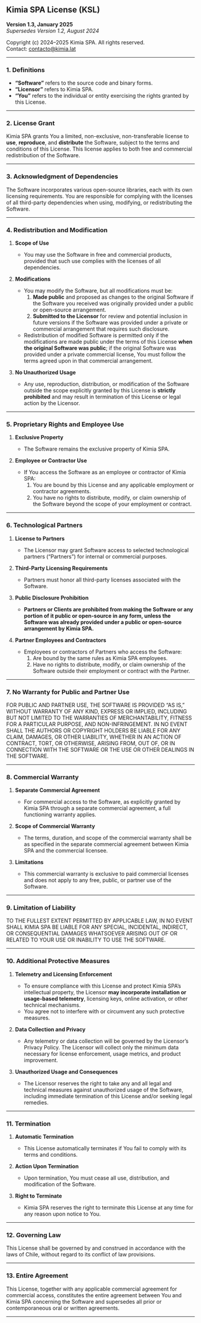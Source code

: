 ## Kimia SPA License (KSL)
**Version 1.3, January 2025**  
_Supersedes Version 1.2, August 2024_

Copyright (c) 2024–2025 Kimia SPA. All rights reserved.  
Contact: [contacto@kimia.lat](mailto:contacto@kimia.lat)

---

### 1. Definitions
- **“Software”** refers to the source code and binary forms.  
- **“Licensor”** refers to Kimia SPA.  
- **“You”** refers to the individual or entity exercising the rights granted by this License.  

---

### 2. License Grant
Kimia SPA grants You a limited, non-exclusive, non-transferable license to **use**, **reproduce**, and **distribute** the Software, subject to the terms and conditions of this License. This license applies to both free and commercial redistribution of the Software.

---

### 3. Acknowledgment of Dependencies
The Software incorporates various open-source libraries, each with its own licensing requirements. You are responsible for complying with the licenses of all third-party dependencies when using, modifying, or redistributing the Software.

---

### 4. Redistribution and Modification

1. **Scope of Use**  
   - You may use the Software in free and commercial products, provided that such use complies with the licenses of all dependencies.

2. **Modifications**  
   - You may modify the Software, but all modifications must be:  
     1. **Made public** and proposed as changes to the original Software if the Software you received was originally provided under a public or open-source arrangement.  
     2. **Submitted to the Licensor** for review and potential inclusion in future versions if the Software was provided under a private or commercial arrangement that requires such disclosure.  
   - Redistribution of modified Software is permitted only if the modifications are made public under the terms of this License **when the original Software was public**; if the original Software was provided under a private commercial license, You must follow the terms agreed upon in that commercial arrangement.

3. **No Unauthorized Usage**  
   - Any use, reproduction, distribution, or modification of the Software outside the scope explicitly granted by this License is **strictly prohibited** and may result in termination of this License or legal action by the Licensor.

---

### 5. Proprietary Rights and Employee Use

1. **Exclusive Property**  
   - The Software remains the exclusive property of Kimia SPA.

2. **Employee or Contractor Use**  
   - If You access the Software as an employee or contractor of Kimia SPA:  
     1. You are bound by this License and any applicable employment or contractor agreements.  
     2. You have no rights to distribute, modify, or claim ownership of the Software beyond the scope of your employment or contract.

---

### 6. Technological Partners

1. **License to Partners**  
   - The Licensor may grant Software access to selected technological partners (“Partners”) for internal or commercial purposes.

2. **Third-Party Licensing Requirements**  
   - Partners must honor all third-party licenses associated with the Software.

3. **Public Disclosure Prohibition**  
   - **Partners or Clients are prohibited from making the Software or any portion of it public or open-source in any form, unless the Software was already provided under a public or open-source arrangement by Kimia SPA.**

4. **Partner Employees and Contractors**  
   - Employees or contractors of Partners who access the Software:  
     1. Are bound by the same rules as Kimia SPA employees.  
     2. Have no rights to distribute, modify, or claim ownership of the Software outside their employment or contract with the Partner.

---

### 7. No Warranty for Public and Partner Use
FOR PUBLIC AND PARTNER USE, THE SOFTWARE IS PROVIDED “AS IS,” WITHOUT WARRANTY OF ANY KIND, EXPRESS OR IMPLIED, INCLUDING BUT NOT LIMITED TO THE WARRANTIES OF MERCHANTABILITY, FITNESS FOR A PARTICULAR PURPOSE, AND NON-INFRINGEMENT. IN NO EVENT SHALL THE AUTHORS OR COPYRIGHT HOLDERS BE LIABLE FOR ANY CLAIM, DAMAGES, OR OTHER LIABILITY, WHETHER IN AN ACTION OF CONTRACT, TORT, OR OTHERWISE, ARISING FROM, OUT OF, OR IN CONNECTION WITH THE SOFTWARE OR THE USE OR OTHER DEALINGS IN THE SOFTWARE.

---

### 8. Commercial Warranty

1. **Separate Commercial Agreement**  
   - For commercial access to the Software, as explicitly granted by Kimia SPA through a separate commercial agreement, a full functioning warranty applies.

2. **Scope of Commercial Warranty**  
   - The terms, duration, and scope of the commercial warranty shall be as specified in the separate commercial agreement between Kimia SPA and the commercial licensee.

3. **Limitations**  
   - This commercial warranty is exclusive to paid commercial licenses and does not apply to any free, public, or partner use of the Software.

---

### 9. Limitation of Liability
TO THE FULLEST EXTENT PERMITTED BY APPLICABLE LAW, IN NO EVENT SHALL KIMIA SPA BE LIABLE FOR ANY SPECIAL, INCIDENTAL, INDIRECT, OR CONSEQUENTIAL DAMAGES WHATSOEVER ARISING OUT OF OR RELATED TO YOUR USE OR INABILITY TO USE THE SOFTWARE.

---

### 10. Additional Protective Measures

1. **Telemetry and Licensing Enforcement**  
   - To ensure compliance with this License and protect Kimia SPA’s intellectual property, the Licensor **may incorporate installation or usage-based telemetry**, licensing keys, online activation, or other technical mechanisms.  
   - You agree not to interfere with or circumvent any such protective measures.

2. **Data Collection and Privacy**  
   - Any telemetry or data collection will be governed by the Licensor’s Privacy Policy. The Licensor will collect only the minimum data necessary for license enforcement, usage metrics, and product improvement.

3. **Unauthorized Usage and Consequences**  
   - The Licensor reserves the right to take any and all legal and technical measures against unauthorized usage of the Software, including immediate termination of this License and/or seeking legal remedies.

---

### 11. Termination

1. **Automatic Termination**  
   - This License automatically terminates if You fail to comply with its terms and conditions.

2. **Action Upon Termination**  
   - Upon termination, You must cease all use, distribution, and modification of the Software.

3. **Right to Terminate**  
   - Kimia SPA reserves the right to terminate this License at any time for any reason upon notice to You.

---

### 12. Governing Law
This License shall be governed by and construed in accordance with the laws of Chile, without regard to its conflict of law provisions.

---

### 13. Entire Agreement
This License, together with any applicable commercial agreement for commercial access, constitutes the entire agreement between You and Kimia SPA concerning the Software and supersedes all prior or contemporaneous oral or written agreements.

---
